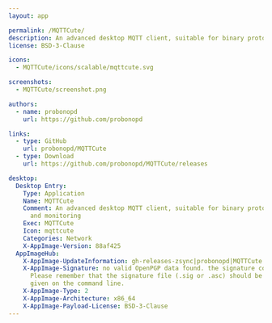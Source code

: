 ```yaml
---
layout: app

permalink: /MQTTCute/
description: An advanced desktop MQTT client, suitable for binary protocol development and monitoring
license: BSD-3-Clause

icons:
  - MQTTCute/icons/scalable/mqttcute.svg

screenshots:
  - MQTTCute/screenshot.png

authors:
  - name: probonopd
    url: https://github.com/probonopd

links:
  - type: GitHub
    url: probonopd/MQTTCute
  - type: Download
    url: https://github.com/probonopd/MQTTCute/releases

desktop:
  Desktop Entry:
    Type: Application
    Name: MQTTCute
    Comment: An advanced desktop MQTT client, suitable for binary protocol development
      and monitoring
    Exec: MQTTCute
    Icon: mqttcute
    Categories: Network
    X-AppImage-Version: 88af425
  AppImageHub:
    X-AppImage-UpdateInformation: gh-releases-zsync|probonopd|MQTTCute|continuous|MQTTCute*-x86_64.AppImage.zsync
    X-AppImage-Signature: no valid OpenPGP data found. the signature could not be verified.
      Please remember that the signature file (.sig or .asc) should be the first file
      given on the command line.
    X-AppImage-Type: 2
    X-AppImage-Architecture: x86_64
    X-AppImage-Payload-License: BSD-3-Clause
---
```

